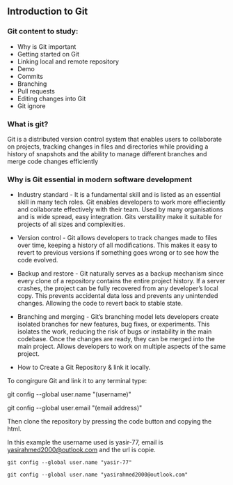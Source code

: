 ## Introduction to Git

### Git content to study:

- Why is Git important
- Getting started on Git
- Linking local and remote repository
- Demo
- Commits
- Branching
- Pull requests
- Editing changes into Git
- Git ignore

### What is git?

Git is a distributed version control system that enables users to collaborate on projects, tracking changes in files and directories while providing a history of snapshots and the ability to manage different branches and merge code changes efficiently

### Why is Git essential in modern software development

- Industry standard - It is a fundamental skill and is listed as an essential skill in many tech roles. Git enables developers to work more effieciently and collaborate effectively with their team. Used by many organisations and is wide spread, easy integration. Gits verstaility make it suitable for projects of all sizes and complexities.

- Version control - Git allows developers to track changes made to files over time, keeping a history of all modifications. This makes it easy to revert to previous versions if something goes wrong or to see how the code evolved.
  
- Backup and restore - Git naturally serves as a backup mechanism since every clone of a repository contains the entire project history. If a server crashes, the project can be fully recovered from any developer’s local copy. This prevents accidental data loss and prevents any unintended changes. Allowing the code to revert back to stable state.

- Branching and merging -  Git’s branching model lets developers create isolated branches for new features, bug fixes, or experiments. This isolates the work, reducing the risk of bugs or instability in the main codebase. Once the changes are ready, they can be merged into the main project. Allows developers to work on multiple aspects of the same project.

- How to Create a Git Repository & link it locally.

To congirgure Git and link it to any terminal type:

git config --global user.name "(username)"

git config --global user.email "(email address)"

Then clone the repository by pressing the code button and copying the html.

In this example the username used is yasir-77, email is yasirahmed2000@outlook.com and the url is copie.

```
git config --global user.name "yasir-77"
```
```
git config --global user.name "yasirahmed2000@outlook.com"
```



